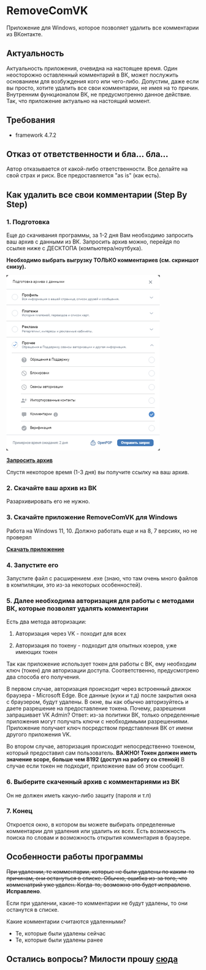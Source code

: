 # RemoveComVK

Приложение для Windows, которое позволяет удалить все комментарии из ВКонтакте.

## **Актуальность**
Актуальность приложения, очевидна на настоящее время. Один неосторожно оставленный комментарий в ВК, может послужить основанием для возбуждения кого или чего-либо. Допустим, даже если вы просто, хотите удалить все свои комментарии, не имея на то причин. Внутренним функционалом ВК, не предусмотренно данное действие. Так, что приложение актуально на настоящий момент.


## **Требования**
- framework 4.7.2


## **Отказ от ответственности и бла... бла...**
Автор отказывается от какой-либо ответственности. Все делайте на свой страх и риск. Все предоставляется "as is" (как есть).


## **Как удалить все свои комментарии (Step By Step)**

### **1. Подготовка**
Еще до скачивания программы, за 1-2 дня Вам необходимо запросить ваш архив с данными из ВК.
Запросить архив можно, перейдя по ссылке ниже с ДЕСКТОПА (компьютера/ноутбука).

**Необходимо выбрать выгрузку ТОЛЬКО комментариев (см. скриншот снизу).**

![](img/1.png)

**[Запросить архив](https://vk.com/data_protection?section=rules#archive)**

Спустя некоторое время (1-3 дня) вы получите ссылку на ваш архив.

### **2. Скачайте ваш архив из ВК**
Разархивировать его не нужно.

### **3. Скачайте приложение RemoveComVK для Windows** 
Работа на Windows 11, 10. Должно работать еще и на 8, 7 версиях, но не проверял

**[Скачать приложение](https://github.com/i9a4/RemoveComVK/releases/download/v1.0.0/RemoveComVK_1_0_0_4.zip)**

### **4. Запустите его**
Запустите файл с расширением .exe (знаю, что там очень много файлов в компиляции, это из-за некоторых особенностей).

### **5. Далее необходима авторизация для работы с методами ВК, которые позволят удалять комментарии**

Есть два метода авторизации:

1. Авторизация через VK - походит для всех

2. Авторизация по токену - подходит для опытных юзеров, уже имеющих токен


Так как приложение использует токен для работы с ВК, ему необходим ключ (токен) для авторизации доступа. Соответственно, предусмотрено два способа его получения. 

В первом случае, авторизация происходит через встроенный движок браузера - Microsoft Edge. Все данные (куки и т.д) после закрытия окна с браузером, будут удалены. В окне, вы как обычно авторизуйтесь и даете разрешение на предоставление токена.
Почему, разрешения запрашивает VK Admin? Ответ: из-за политики ВК, только определенные приложения могут получать ключи с необходимыми разрешениями. Приложение получает ключ посредством представления ВК от имени другого приложения VK.

Во втором случае, авторизация происходит непосредственно токеном, который предоставил сам пользователь. 
**ВАЖНО! Токен должен иметь значение scope, больше чем 8192 (доступ на работу со стеной)**
В случае если токен не подходит, приложение вам об этом сообщит.

### **6. Выберите скаченный архив с комментариями из ВК**
Он не должен иметь какую-либо защиту (пароля и т.п)

### **7. Конец**
Откроется окно, в котором вы можете выбирать определенные комментарии для удаления или удалить их всех. Есть возможность поиска по словам и возможность открытия комментария в браузере.

## **Особенности работы программы**

~~При удалении, те комментарии, которые не были удалены по каким-то причинам, они остануться в списке. Обычно, ошибка из-за того, что комменатрий уже удален. Когда-то, возможно это будет исправлено~~. **Исправлено**. 

Если при удалении, какие-то комментарии не будут удалены, то они останутся в списке.

Какие комментарии считаются удаленными?
 - Те, которые были удалены сейчас
 - Те, которые были удалены ранее



## **Остались вопросы?** Милости прошу [сюда](https://github.com/i9a4/RemoveComVK/issues)
